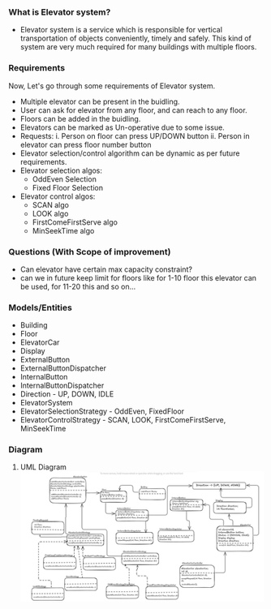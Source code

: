 ### What is Elevator system?
* Elevator system is a service which is responsible for vertical transportation of objects conveniently, timely and safely. This kind of system are very much required for many buildings with multiple floors.  

### Requirements
Now, Let's go through some requirements of Elevator system.
* Multiple elevator can be present in the buidling.
* User can ask for elevator from any floor, and can reach to any floor.
* Floors can be added in the buidling.
* Elevators can be marked as Un-operative due to some issue.
* Requests: i. Person on floor can press UP/DOWN button ii. Person in elevator can press floor number button
* Elevator selection/control algorithm can be dynamic as per future requirements.
* Elevator selection algos:
    * OddEven Selection 
    * Fixed Floor Selection
* Elevator control algos:
    * SCAN algo
    * LOOK algo
    * FirstComeFirstServe algo
    * MinSeekTime algo

### Questions (With Scope of improvement)
* Can elevator have certain max capacity constraint?
* can we in future keep limit for floors like for 1-10 floor this elevator can be used,
for 11-20 this and so on...

### Models/Entities
* Building
* Floor
* ElevatorCar
* Display
* ExternalButton
* ExternalButtonDispatcher
* InternalButton
* InternalButtonDispatcher
* Direction - UP, DOWN, IDLE
* ElevatorSystem
* ElevatorSelectionStrategy - OddEven, FixedFloor
* ElevatorControlStrategy - SCAN, LOOK, FirstComeFirstServe, MinSeekTime

### Diagram
1. UML Diagram
![UML Diagram](./UML.jpg)





